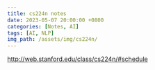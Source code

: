 ```yaml
---
title: cs224n notes 
date: 2023-05-07 20:00:00 +0800
categories: [Notes, AI]
tags: [AI, NLP]
img_path: /assets/img/cs224n/
---
```


http://web.stanford.edu/class/cs224n/#schedule
